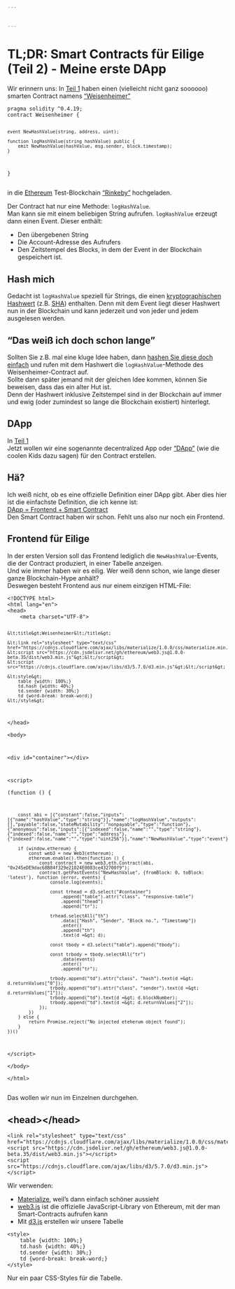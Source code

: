 ```yaml
---


---
```


<h1 id="tldr-smart-contracts-für-eilige-teil-2---meine-erste-dapp">TL;DR: Smart Contracts für Eilige (Teil 2) - Meine erste DApp</h1>
<p>Wir erinnern uns: In  <a href="https://www.iteratec.de/tech-blog/artikel/news/tldr-smart-contracts-fuer-eilige-teil-1-1/">Teil 1</a> haben einen (vielleicht nicht ganz soooooo) smarten Contract namens <a href="https://github.com/owidder/iteraBlog/blob/master/weisenheimer/contract/Weisenheimer.sol">“Weisenheimer”</a></p>
<pre><code>pragma solidity ^0.4.19;
contract Weisenheimer {

    event NewHashValue(string, address, uint);

    function logHashValue(string hashValue) public {    
	    emit NewHashValue(hashValue, msg.sender, block.timestamp);
    }
}
</code></pre>
<p>in die <a href="https://www.ethereum.org/">Ethereum</a> Test-Blockchain <a href="https://www.rinkeby.io/#stats">“Rinkeby”</a> hochgeladen.</p>
<p>Der Contract hat nur eine Methode: <code>logHashValue</code>.<br>
Man kann sie mit einem beliebigen String aufrufen. <code>logHashValue</code> erzeugt dann einen Event. Dieser enthält:</p>
<ul>
<li>Den übergebenen String</li>
<li>Die Account-Adresse des Aufrufers</li>
<li>Den Zeitstempel des Blocks, in dem der Event in der Blockchain gespeichert ist.</li>
</ul>
<h2 id="hash-mich">Hash mich</h2>
<p>Gedacht ist <code>logHashValue</code> speziell für Strings, die einen <a href="https://simple.wikipedia.org/wiki/Cryptographic_hash_function">kryptographischen Hashwert</a> (z.B. <a href="https://en.wikipedia.org/wiki/SHA-2">SHA</a>) enthalten. Denn mit dem Event liegt dieser Hashwert nun in der Blockchain und kann jederzeit und von jeder und jedem ausgelesen werden.</p>
<h2 id="das-weiß-ich-doch-schon-lange">“Das weiß ich doch schon lange”</h2>
<p>Sollten Sie z.B. mal eine kluge Idee haben, dann <a href="https://abunchofutils.com/u/computing/sha512-hash-calculator/">hashen Sie diese doch einfach</a> und rufen mit dem Hashwert die <code>logHashValue</code>-Methode des  Weisenheimer-Contract auf.<br>
Sollte dann später jemand mit der gleichen Idee kommen, können Sie beweisen, dass das ein alter Hut ist.<br>
Denn der Hashwert inklusive Zeitstempel sind in der Blockchain auf immer und ewig (oder zumindest so lange die Blockchain existiert) hinterlegt.</p>
<h2 id="dapp">DApp</h2>
<p>In <a href="https://www.iteratec.de/tech-blog/artikel/news/tldr-smart-contracts-fuer-eilige-teil-1-1/">Teil 1</a><br>
Jetzt wollen wir eine sogenannte decentralized App oder <a href="https://www.stateofthedapps.com/">“DApp”</a> (wie die coolen Kids dazu sagen) für den Contract erstellen.</p>
<h2 id="hä">Hä?</h2>
<p>Ich weiß nicht, ob es eine offizielle Definition einer DApp gibt. Aber dies hier ist die einfachste Definition, die ich kenne ist:<br>
<a href="https://ethereum.stackexchange.com/questions/383/what-is-a-dapp">DApp = Frontend + Smart Contract</a><br>
Den Smart Contract haben wir schon. Fehlt uns also nur noch ein Frontend.</p>
<h2 id="frontend-für-eilige">Frontend für Eilige</h2>
<p>In der ersten Version soll das Frontend lediglich die <code>NewHashValue</code>-Events, die der Contract produziert, in einer Tabelle anzeigen.<br>
Und wie immer haben wir es eilig. Wer weiß denn schon, wie lange dieser ganze Blockchain-Hype anhält?<br>
Deswegen besteht Frontend aus nur einem einzigen HTML-File:</p>
<pre><code>&lt;!DOCTYPE html&gt;  
&lt;html lang="en"&gt;  
&lt;head&gt;  
    &lt;meta charset="UTF-8"&gt;  
  
    &lt;title&gt;Weisenheimer&lt;/title&gt;  
  
    &lt;link rel="stylesheet" type="text/css" href="https://cdnjs.cloudflare.com/ajax/libs/materialize/1.0.0/css/materialize.min.css"&gt;  
    &lt;script src="https://cdn.jsdelivr.net/gh/ethereum/web3.js@1.0.0-beta.35/dist/web3.min.js"&gt;&lt;/script&gt;  
    &lt;script src="https://cdnjs.cloudflare.com/ajax/libs/d3/5.7.0/d3.min.js"&gt;&lt;/script&gt;  
  
    &lt;style&gt;  
        table {width: 100%;}  
        td.hash {width: 40%;}  
        td.sender {width: 30%;}  
        td {word-break: break-word;}  
    &lt;/style&gt;  
&lt;/head&gt;  
&lt;body&gt;  
  
&lt;div id="container"&gt;&lt;/div&gt;  
  
&lt;script&gt;  
    (function () {  
  
        const abi = [{"constant":false,"inputs":[{"name":"hashValue","type":"string"}],"name":"logHashValue","outputs":[],"payable":false,"stateMutability":"nonpayable","type":"function"},{"anonymous":false,"inputs":[{"indexed":false,"name":"","type":"string"},{"indexed":false,"name":"","type":"address"},{"indexed":false,"name":"","type":"uint256"}],"name":"NewHashValue","type":"event"}];  
  
        if (window.ethereum) {  
            const web3 = new Web3(ethereum);  
            ethereum.enable().then(function () {  
                const contract = new web3.eth.Contract(abi, "0x245eDE9dac68B84f329e21024E0083ce432700f9");  
                contract.getPastEvents("NewHashValue", {fromBlock: 0, toBlock: 'latest'}, function (error, events) {  
                    console.log(events);  
  
                    const trhead = d3.select("#container")  
                        .append("table").attr("class", "responsive-table")  
                        .append("thead")  
                        .append("tr");  
  
                    trhead.selectAll("th")  
                        .data(["Hash", "Sender", "Block no.", "Timestamp"])  
                        .enter()  
                        .append("th")  
                        .text(d =&gt; d);  
  
                    const tbody = d3.select("table").append("tbody");  
  
                    const trbody = tbody.selectAll("tr")  
                        .data(events)  
                        .enter()  
                        .append("tr");  
  
                    trbody.append("td").attr("class", "hash").text(d =&gt; d.returnValues["0"]);  
                    trbody.append("td").attr("class", "sender").text(d =&gt; d.returnValues["1"]);  
                    trbody.append("td").text(d =&gt; d.blockNumber);  
                    trbody.append("td").text(d =&gt; d.returnValues["2"]);  
                });  
            })  
        } else {  
            return Promise.reject("No injected eteherum object found");  
        }  
    })()  
&lt;/script&gt;  
&lt;/body&gt;  
&lt;/html&gt;
</code></pre>
<p>Das wollen wir nun im Einzelnen durchgehen.</p>
<h2 id="headhead">&lt;head&gt;&lt;/head&gt;</h2>
<pre><code>&lt;link rel="stylesheet" type="text/css" href="https://cdnjs.cloudflare.com/ajax/libs/materialize/1.0.0/css/materialize.min.css"&gt;
&lt;script src="https://cdn.jsdelivr.net/gh/ethereum/web3.js@1.0.0-beta.35/dist/web3.min.js"&gt;&lt;/script&gt;  
&lt;script src="https://cdnjs.cloudflare.com/ajax/libs/d3/5.7.0/d3.min.js"&gt;&lt;/script&gt;
</code></pre>
<p>Wir verwenden:</p>
<ul>
<li><a href="https://materializecss.com/">Materialize</a>, weil’s dann einfach schöner aussieht</li>
<li><a href="https://github.com/ethereum/web3.js/">web3.js</a> ist die offizielle JavaScript-Library von Ethereum, mit der man Smart-Contracts aufrufen kann</li>
<li>Mit <a href="https://d3js.org/">d3.js</a> erstellen wir unsere Tabelle</li>
</ul>
<pre><code>&lt;style&gt;  
    table {width: 100%;}  
    td.hash {width: 40%;}  
    td.sender {width: 30%;}  
    td {word-break: break-word;}  
&lt;/style&gt;
</code></pre>
<p>Nur ein paar CSS-Styles für die Tabelle.</p>

